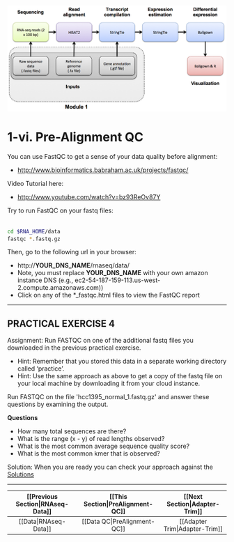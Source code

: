 ![RNA-seq Flowchart - Module 1](Images/RNA-seq_Flowchart2.png)

# 1-vi. Pre-Alignment QC

You can use FastQC to get a sense of your data quality before alignment:
* http://www.bioinformatics.babraham.ac.uk/projects/fastqc/

Video Tutorial here: 
* http://www.youtube.com/watch?v=bz93ReOv87Y

Try to run FastQC on your fastq files:

```bash

cd $RNA_HOME/data
fastqc *.fastq.gz

```

Then, go to the following url in your browser:
* http://__YOUR_DNS_NAME__/rnaseq/data/
* Note, you must replace __YOUR_DNS_NAME__ with your own amazon instance DNS (e.g., ec2-54-187-159-113.us-west-2.compute.amazonaws.com))
* Click on any of the \*\_fastqc.html files to view the FastQC report

---
## PRACTICAL EXERCISE 4

Assignment: Run FASTQC on one of the additional fastq files you downloaded in the previous practical exercise. 

* Hint: Remember that you stored this data in a separate working directory called ‘practice’.
* Hint: Use the same approach as above to get a copy of the fastq file on your local machine by downloading it from your cloud instance.

Run FASTQC on the file 'hcc1395_normal_1.fastq.gz' and answer these questions by examining the output.

**Questions**
* How many total sequences are there?
* What is the range (x - y) of read lengths observed?
* What is the most common average sequence quality score?
* What is the most common kmer that is observed?

Solution: When you are ready you can check your approach against the [Solutions](https://github.com/griffithlab/rnaseq_tutorial/wiki/Solutions#practical-exercise-4---data-qc)

---


| [[Previous Section\|RNAseq-Data]] | [[This Section\|PreAlignment-QC]]    | [[Next Section\|Adapter-Trim]] |
|:--------------------------------:|:-----------------------------------:|:--------------------------:|
| [[Data\|RNAseq-Data]]             | [[Data QC\|PreAlignment-QC]]         | [[Adapter Trim\|Adapter-Trim]]    |
